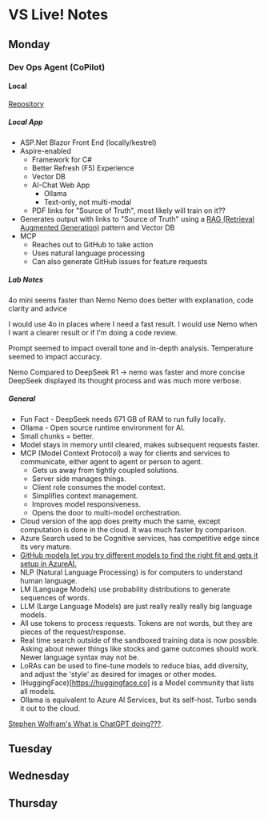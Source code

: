 # VS Live! Notes

## Monday

### Dev Ops Agent (CoPilot)

#### Local

[Repository](https://github.com/lostpanda85/vs-live-lab)

##### Local App

* ASP.Net Blazor Front End (locally/kestrel)
* Aspire-enabled
  * Framework for C#
  * Better Refresh (F5) Experience
  * Vector DB
  * AI-Chat Web App
    * Ollama
    * Text-only, not multi-modal
  * PDF links for "Source of Truth", most likely will train on it??
* Generates output with links to "Source of Truth" using a [RAG (Retrieval Augmented Generation)](https://learn.microsoft.com/en-us/azure/search/retrieval-augmented-generation-overview?tabs=docs) pattern and Vector DB
* MCP
  * Reaches out to GitHub to take action
  * Uses natural language processing
  * Can also generate GitHub issues for feature requests

##### Lab Notes

4o mini seems faster than Nemo
Nemo does better with explanation, code clarity and advice

I would use 4o in places where I need a fast result. I would use Nemo when I want a clearer result or if I'm doing a code review.

Prompt seemed to impact overall tone and in-depth analysis. Temperature seemed to impact accuracy.

Nemo Compared to DeepSeek R1 -> nemo was faster and more concise
DeepSeek displayed its thought process and was much more verbose.

##### General

* Fun Fact - DeepSeek needs 671 GB of RAM to run fully locally.
* Ollama - Open source runtime environment for AI.
* Small chunks = better.
* Model stays in memory until cleared, makes subsequent requests faster.
* MCP (Model Context Protocol) a way for clients and services to communicate, either agent to agent or person to agent.
  * Gets us away from tightly coupled solutions.
  * Server side manages things.
  * Client role consumes the model context.
  * Simplifies context management.
  * Improves model responsiveness.
  * Opens the door to multi-model orchestration.
* Cloud version of the app does pretty much the same, except computation is done in the cloud. It was much faster by comparison.
* Azure Search used to be Cognitive services, has competitive edge since its very mature.
* [GitHub models let you try different models to find the right fit and gets it setup in AzureAI.](https://github.com/marketplace?type=models)
* NLP (Natural Language Processing) is for computers to understand human language.
* LM (Language Models) use probability distributions to generate sequences of words.
* LLM (Large Language Models) are just really really really big language models.
* All use tokens to process requests. Tokens are not words, but they are pieces of the request/response.
* Real time search outside of the sandboxed training data is now possible. Asking about newer things like stocks and game outcomes should work. Newer language syntax may not be.
* LoRAs can be used to fine-tune models to reduce bias, add diversity, and adjust the 'style' as desired for images or other modes.
* (HuggingFace)[https://huggingface.co] is a Model community that lists all models.
* Ollama is equivalent to Azure AI Services, but its self-host. Turbo sends it out to the cloud.

[Stephen Wolfram's What is ChatGPT doing???](https://bri.gd/swchatgpt).

## Tuesday

## Wednesday

## Thursday
